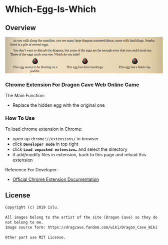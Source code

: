 # Which-Egg-Is-Which
## Overview
![](/demo.gif)
### Chrome Extension For **Dragon Cave** Web Online Game
The Main Function:
- Replace the hidden egg with the original one
### How To Use
To load chrome extension in Chrome:
- open up `chrome://extensions/` in browser
- click **`Developer mode`** in top right
- click **`Load unpacked extension…`** and select the directory
- if add/modify files in extension, back to this page and reload this extension

Reference For Developer:
- [Official Chrome Extension Documentation](https://developer.chrome.com/extensions/getstarted)

## License
```
Copyright (c) 2019 islu.

All images belong to the artist of the site (Dragon Cave) so they do not belong to me.
Image source form: https://dragcave.fandom.com/wiki/Dragon_Cave_Wiki

Other part use MIT License.

```